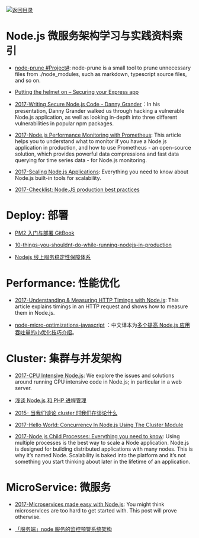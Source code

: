 [![返回目录](https://parg.co/UGo)](https://parg.co/b4z)

# Node.js 微服务架构学习与实践资料索引

* [node-prune #Project#](https://github.com/tj/node-prune): node-prune is a small tool to prune unnecessary files from ./node_modules, such as markdown, typescript source files, and so on.

* [Putting the helmet on – Securing your Express app](https://parg.co/U55)

- [2017-Writing Secure Node.js Code - Danny Grander](https://parg.co/bVL)：In his presentation, Danny Grander walked us through hacking a vulnerable Node.js application, as well as looking in-depth into three different vulnerabilities in popular npm packages.

* [2017-Node.js Performance Monitoring with Prometheus](https://parg.co/bed): This article helps you to understand what to monitor if you have a Node.js application in production, and how to use Prometheus - an open-source solution, which provides powerful data compressions and fast data querying for time series data - for Node.js monitoring.

* [2017-Scaling Node.js Applications](https://parg.co/b1y): Everything you need to know about Node.js built-in tools for scalability.

* [2017-Checklist: Node.JS production best practices](http://goldbergyoni.com/checklist-best-practice-of-node-js-in-production/)

# Deploy: 部署

* [PM2 入门与部署 GitBook](https://wohugb.gitbooks.io/pm2/content/index.html)

* [10-things-you-shouldnt-do-while-running-nodejs-in-production](https://hashnode.com/post/10-things-you-shouldnt-do-while-running-nodejs-in-production-cisab2fyu0s9oth5341faywcw)

* [Nodejs 线上服务稳定性保障体系](http://www.tuicool.com/articles/RRvQ7zi)

# Performance: 性能优化

* [2017-Understanding & Measuring HTTP Timings with Node.js](https://blog.risingstack.com/measuring-http-timings-node-js/): This article explains timings in an HTTP request and shows how to measure them in Node.js.

- [node-micro-optimizations-javascript](https://www.infoq.com/articles/node-micro-optimizations-javascript) ：中文译本为[多个提高 Node.js 应用吞吐量的小优化技巧介绍](https://zhuanlan.zhihu.com/p/25276558)。

# Cluster: 集群与并发架构

* [2017-CPU Intensive Node.js](https://codeburst.io/cpu-intensive-node-js-part-1-1218b102e5ec): We explore the issues and solutions around running CPU intensive code in Node.js; in particular in a web server.

* [浅谈 Node.js 和 PHP 进程管理](http://taobaofed.org/blog/2015/11/24/nodejs-php-process-manager/)

* [2015- 当我们谈论 cluster 时我们在谈论什么](http://taobaofed.org/blog/2015/11/03/nodejs-cluster/)

* [2017-Hello World: Concurrency In Node.js Using The Cluster Module](http://6me.us/AKz9)

* [2017-Node.js Child Processes: Everything you need to know](https://parg.co/bLq): Using multiple processes is the best way to scale a Node application. Node.js is designed for building distributed applications with many nodes. This is why it’s named Node. Scalability is baked into the platform and it’s not something you start thinking about later in the lifetime of an application.

# MicroService: 微服务

* [2017-Microservices made easy with Node.js](https://arm.ag/microservices-made-easy-with-node-js-f41bb2be2d3c): You might think microservices are too hard to get started with. This post will prove otherwise.

- [「服务端」node 服务的监控预警系统架构](https://github.com/ShowJoy-com/showjoy-blog/issues/4)
